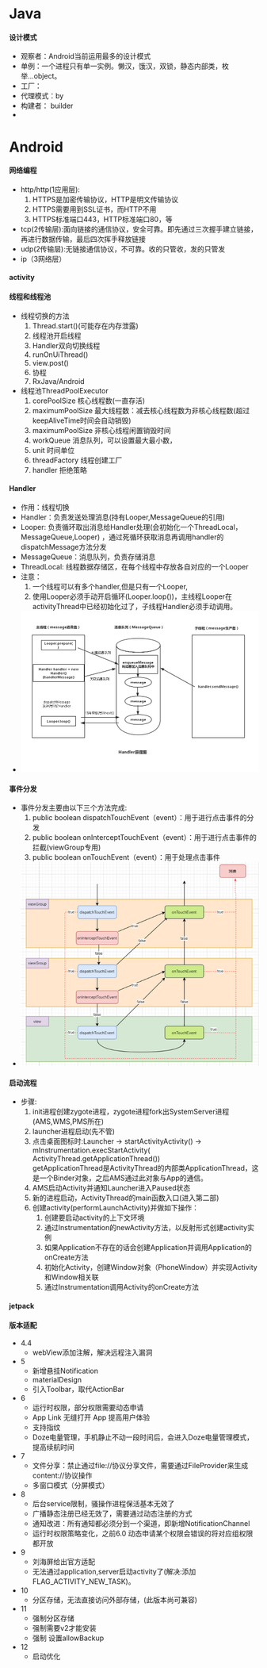 # Java
#### 设计模式
+ 观察者：Android当前运用最多的设计模式
+ 单例：一个进程只有单一实例。懒汉，饿汉，双锁，静态内部类，枚举...object。
+ 工厂：
+ 代理模式：by
+ 构建者： builder
+ 

# Android

#### 网络编程
+ http/http(1应用层):
  1. HTTPS是加密传输协议，HTTP是明文传输协议
  2. HTTPS需要用到SSL证书，而HTTP不用
  3. HTTPS标准端口443，HTTP标准端口80，等
+ tcp(2传输层):面向链接的通信协议，安全可靠。即先通过三次握手建立链接，再进行数据传输，最后四次挥手释放链接
+ udp(2传输层):无链接通信协议，不可靠。收的只管收，发的只管发
+ ip（3网络层）

#### activity

#### 线程和线程池

+ 线程切换的方法
  1. Thread.start()(可能存在内存泄露)
  2. 线程池开启线程
  3. Handler双向切换线程
  4. runOnUiThread()
  5. view.post()
  6. 协程
  7. RxJava/Android
+ 线程池ThreadPoolExecutor
  1. corePoolSize 核心线程数(一直存活)
  2. maximumPoolSize 最大线程数：减去核心线程数为非核心线程数(超过keepAliveTime时间会自动销毁)
  3. maximumPoolSize 非核心线程闲置销毁时间
  4. workQueue 消息队列，可以设置最大最小数，
  5. unit 时间单位
  6. threadFactory 线程创建工厂
  7. handler 拒绝策略

#### Handler

+ 作用：线程切换
+ Handler：负责发送处理消息(持有Looper,MessageQueue的引用)
+ Looper: 负责循环取出消息给Handler处理(会初始化一个ThreadLocal，MessageQueue,Looper)
  ，通过死循环获取消息再调用handler的dispatchMessage方法分发
+ MessageQueue：消息队列，负责存储消息
+ ThreadLocal: 线程数据存储区，在每个线程中存放各自对应的一个Looper
+ 注意：
    1. 一个线程可以有多个handler,但是只有一个Looper,
    2. 使用Looper必须手动开启循环(Looper.loop())，主线程Looper在activityThread中已经初始化过了，子线程Handler必须手动调用。
+ ![](image/handler.png)

#### 事件分发

+ 事件分发主要由以下三个方法完成:
    1. public boolean dispatchTouchEvent（event）：用于进行点击事件的分发
    2. public boolean onInterceptTouchEvent（event）：用于进行点击事件的拦截(viewGroup专用)
    3. public boolean onTouchEvent（event）：用于处理点击事件
+ ![](image/viewtouch.png)

#### 启动流程

+ 步骤:
    1. init进程创建zygote进程，zygote进程fork出SystemServer进程(AMS,WMS,PMS所在)
    2. launcher进程启动(先不管)
    3. 点击桌面图标时:Launcher -> startActivityActivity() -> mInstrumentation.execStartActivity(
       ActivityThread.getApplicationThread()) <br>
       getApplicationThread是ActivityThread的内部类ApplicationThread，这是一个Binder对象，之后AMS通过此对象与App的通信。
    4. AMS启动Activity并通知Launcher进入Paused状态
    5. 新的进程启动，ActivityThread的main函数入口(进入第二部)
    6. 创建activity(performLaunchActivity)并做如下操作：
        1. 创建要启动activity的上下文环境
        2. 通过Instrumentation的newActivity方法，以反射形式创建activity实例
        3. 如果Application不存在的话会创建Application并调用Application的onCreate方法
        4. 初始化Activity，创建Window对象（PhoneWindow）并实现Activity和Window相关联
        5. 通过Instrumentation调用Activity的onCreate方法

#### jetpack

#### 版本适配

+ 4.4
    + webView添加注解，解决远程注入漏洞
+ 5
    + 新增悬挂Notification
    + materialDesign
    + 引入Toolbar，取代ActionBar
+ 6
    + 运行时权限，部分权限需要动态申请
    + App Link 无缝打开 App 提高用户体验
    + 支持指纹
    + Doze电量管理，手机静止不动一段时间后，会进入Doze电量管理模式，提高续航时间
+ 7
    + 文件分享：禁止通过file://协议分享文件，需要通过FileProvider来生成content://协议操作
    + 多窗口模式（分屏模式）
+ 8
    + 后台service限制，骚操作进程保活基本无效了
    + 广播静态注册已经无效了，需要通过动态注册的方式
    + 通知改进：所有通知都必须分到一个渠道，即新增NotificationChannel
    + 运行时权限策略变化，之前6.0 动态申请某个权限会错误的将对应组权限都开放
+ 9
    + 刘海屏给出官方适配
    + 无法通过application,server启动activity了(解决:添加FLAG_ACTIVITY_NEW_TASK)。
+ 10
    + 分区存储，无法直接访问外部存储，(此版本尚可兼容)
+ 11
    + 强制分区存储
    + 强制需要v2才能安装
    + 强制 设置allowBackup
+ 12
    + 启动优化
    

